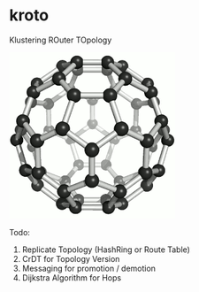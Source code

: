 # kroto
Klustering ROuter TOpology

![buckminsterfullerene](buckminsterfullerene.gif)

Todo:
1) Replicate Topology (HashRing or Route Table)
2) CrDT for Topology Version
3) Messaging for promotion / demotion
4) Dijkstra Algorithm for Hops